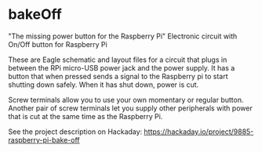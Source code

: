 # bakeOff
"The missing power button for the Raspberry Pi"
Electronic circuit with On/Off button for Raspberry Pi

These are Eagle schematic and layout files for a circuit that plugs in between the RPi 
micro-USB power jack and the power supply. It has a button that when pressed sends a signal 
to the Raspberry pi to start shutting down safely. When it has shut down, power is cut.

Screw terminals allow you to use your own momentary or regular button. Another pair of screw
terminals let you supply other peripherals with power that is cut at the same time as the Raspberry Pi.

See the project description on Hackaday: https://hackaday.io/project/9885-raspberry-pi-bake-off
